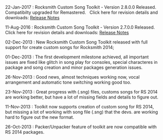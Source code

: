 22-Jan-2017 : Rocksmith Custom Song Toolkit - Version 2.8.0.0 Released. &nbsp;&nbsp; Compatibilty upgraded for Remastered.&nbsp;&nbsp; Click here for revision details and downloads:  [Release Notes](https://github.com/rscustom/rocksmith-custom-song-toolkit/releases/tag/2.8.0.0)

11-Aug-2016 : Rocksmith Custom Song Toolkit - Version 2.7.0.0 Released. &nbsp;&nbsp; Click here for revision details and downloads:  [Release Notes](https://github.com/rscustom/rocksmith-custom-song-toolkit/releases/tag/2.7.0.0)

02-Dec-2013 : New Rocksmith Custom Song Toolkit released with full support for create custom songs for Rocksmith 2014;

01-Dec-2013 : The first development milestone achieved, all important issues are fixed like glitch in song play for consoles, special characteres in package and song creation and minor packages generation issues.

26-Nov-2013 : Good news, almost techniques working now, vocal arrangement and automatic tone switching working good too.

23-Nov-2013 : Great progress with (.sng) files, customs songs for RS 2014 are working better, but have a lot of missing fields and details to figure out.

11-Nov-2013 : Toolkit now supports creation of custom song for RS 2014, but missing a lot of working with song file (.sng) that the devs. are working hard to figure out the new format.

26-Oct-2013 : Packer/Unpacker feature of toolkit are now compatible with RS 2014 packages.
